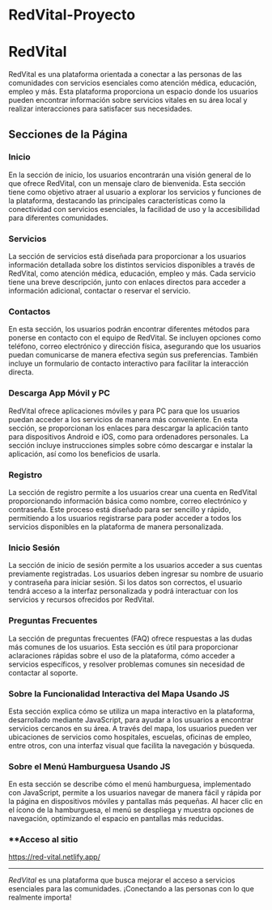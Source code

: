 # RedVital-Proyecto

# RedVital

RedVital es una plataforma orientada a conectar a las personas de las comunidades con servicios esenciales como atención médica, educación, empleo y más. Esta plataforma proporciona un espacio donde los usuarios pueden encontrar información sobre servicios vitales en su área local y realizar interacciones para satisfacer sus necesidades.

## Secciones de la Página

### **Inicio**
En la sección de inicio, los usuarios encontrarán una visión general de lo que ofrece RedVital, con un mensaje claro de bienvenida. Esta sección tiene como objetivo atraer al usuario a explorar los servicios y funciones de la plataforma, destacando las principales características como la conectividad con servicios esenciales, la facilidad de uso y la accesibilidad para diferentes comunidades.

### **Servicios**
La sección de servicios está diseñada para proporcionar a los usuarios información detallada sobre los distintos servicios disponibles a través de RedVital, como atención médica, educación, empleo y más. Cada servicio tiene una breve descripción, junto con enlaces directos para acceder a información adicional, contactar o reservar el servicio.

### **Contactos**
En esta sección, los usuarios podrán encontrar diferentes métodos para ponerse en contacto con el equipo de RedVital. Se incluyen opciones como teléfono, correo electrónico y dirección física, asegurando que los usuarios puedan comunicarse de manera efectiva según sus preferencias. También incluye un formulario de contacto interactivo para facilitar la interacción directa.

### **Descarga App Móvil y PC**
RedVital ofrece aplicaciones móviles y para PC para que los usuarios puedan acceder a los servicios de manera más conveniente. En esta sección, se proporcionan los enlaces para descargar la aplicación tanto para dispositivos Android e iOS, como para ordenadores personales. La sección incluye instrucciones simples sobre cómo descargar e instalar la aplicación, así como los beneficios de usarla.

### **Registro**
La sección de registro permite a los usuarios crear una cuenta en RedVital proporcionando información básica como nombre, correo electrónico y contraseña. Este proceso está diseñado para ser sencillo y rápido, permitiendo a los usuarios registrarse para poder acceder a todos los servicios disponibles en la plataforma de manera personalizada.

### **Inicio Sesión**
La sección de inicio de sesión permite a los usuarios acceder a sus cuentas previamente registradas. Los usuarios deben ingresar su nombre de usuario y contraseña para iniciar sesión. Si los datos son correctos, el usuario tendrá acceso a la interfaz personalizada y podrá interactuar con los servicios y recursos ofrecidos por RedVital.

### **Preguntas Frecuentes**
La sección de preguntas frecuentes (FAQ) ofrece respuestas a las dudas más comunes de los usuarios. Esta sección es útil para proporcionar aclaraciones rápidas sobre el uso de la plataforma, cómo acceder a servicios específicos, y resolver problemas comunes sin necesidad de contactar al soporte.

### **Sobre la Funcionalidad Interactiva del Mapa Usando JS**
Esta sección explica cómo se utiliza un mapa interactivo en la plataforma, desarrollado mediante JavaScript, para ayudar a los usuarios a encontrar servicios cercanos en su área. A través del mapa, los usuarios pueden ver ubicaciones de servicios como hospitales, escuelas, oficinas de empleo, entre otros, con una interfaz visual que facilita la navegación y búsqueda.

### **Sobre el Menú Hamburguesa Usando JS**
En esta sección se describe cómo el menú hamburguesa, implementado con JavaScript, permite a los usuarios navegar de manera fácil y rápida por la página en dispositivos móviles y pantallas más pequeñas. Al hacer clic en el ícono de la hamburguesa, el menú se despliega y muestra opciones de navegación, optimizando el espacio en pantallas más reducidas.

### **Acceso al sitio
https://red-vital.netlify.app/

---

*RedVital* es una plataforma que busca mejorar el acceso a servicios esenciales para las comunidades. ¡Conectando a las personas con lo que realmente importa!
